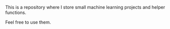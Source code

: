 This is a repository where I store small machine learning projects and helper functions.

Feel free to use them.
